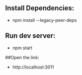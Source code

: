 ## Install Dependencies:
- npm install --legacy-peer-deps

## Run dev server:
- npm start

##Open the link:
- http://localhost:3011
